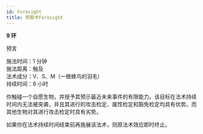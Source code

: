 ```yaml
---
id: Foresight
title: 预警术Foresight
---
```


**9 环**

预言

施法时间：1 分钟  
施法距离：触及  
法术成分：V、S、M（一根蜂鸟的羽毛）  
持续时间：8 小时

你触碰一个自愿生物，并授予其预示最近未来事件的有限能力。该目标在法术持续时间内无法被突袭，并且其进行的攻击检定、属性检定和豁免检定均具有优势。而其他生物对其进行攻击检定时具有劣势。

如果你在法术持续时间结束前再施展该法术，则原法术效应即时终止。
